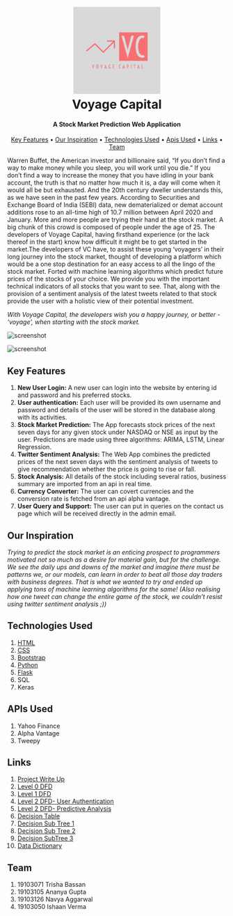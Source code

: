 <h1 align="center">
  <br>
  <a href=https://github.com/ishaannverma/VoyageCapital><img src="https://github.com/ishaannverma/VoyageCapital/blob/main/Voyage%20Capital-logos/Voyage%20Capital-logos.jpeg" alt="Voyage Capital" width="200"></a>
  <br>
  Voyage Capital
  <br>
</h1>

<h4 align="center">A Stock Market Prediction Web Application<a href="https://github.com/ishaannverma/VoyageCapital" target="_blank"></a></h4>


<p align="center">
  <a href="#key-features">Key Features</a> •
  <a href="#our-inspiration">Our Inspiration</a> •
  <a href="#technologies-used">Technologies Used</a> •
  <a href="#apis-used">Apis Used</a> •
  <a href="#links">Links</a> •
  <a href="#team">Team</a>
</p>

<p>Warren Buffet, the American investor and billionaire said, “If you don’t find a way to make money while you sleep, you will work until you die.” If you don’t find a way to increase the money that you have idling in your bank account, the truth is that no matter how much it is, a day will come when it would all be but exhausted. And the 20th century dweller understands this, as we have seen in the past few years. According to Securities and Exchange Board of India (SEBI) data, new dematerialized or demat account additions rose to an all-time high of 10.7 million between April 2020 and January. More and more people are trying their hand at the stock market. A big chunk of this crowd is composed of people under the age of 25. The developers of Voyage Capital, having firsthand experience (or the lack thereof in the start) know how difficult it might be to get started in the market.The developers of VC have, to assist these young ‘voyagers’ in their long journey into the stock market, thought of developing a platform which would be a one stop destination for an easy access to all the lingo of the stock market. Forted with machine learning algorithms which predict future prices of the stocks of your choice. We provide you with the important technical indicators of all stocks that you want to see. That, along with the provision of a sentiment analysis of the latest tweets related to that stock provide the user with a holistic view of their potential investment.</p>
<i>With Voyage Capital, the developers wish you a happy journey, or better - ‘voyage’, when starting with the stock market.</i>
<br>

![screenshot](https://github.com/ishaannverma/VoyageCapital/blob/main/static/ezgif.com-gif-maker%20(3).gif)

![screenshot](https://github.com/ishaannverma/VoyageCapital/blob/main/static/ezgif.com-gif-maker%20(4).gif)


## Key Features
1. **New User Login:** A new user can login into the website by entering id and password and his preferred stocks.
2. **User authentication:** Each user will be provided its own username and password and details of the user will be stored in the database along with its activities.
3. **Stock Market Prediction:** The App forecasts stock prices of the next seven days for any given stock under NASDAQ or NSE as input by the user. Predictions are made using three algorithms: ARIMA, LSTM, Linear Regression. 
4. **Twitter Sentiment Analysis:** The Web App combines the predicted prices of the next seven days with the sentiment analysis of tweets to give recommendation whether the price is going to rise or fall.
5. **Stock Analysis:** All details of the stock including several ratios, business summary are imported from an api in real time.
6. **Currency Converter:** The user can covert currencies and the conversion rate is fetched from an api alpha vantage.
7. **User Query and Support:** The user can put in queries on the contact us page which will be received directly in the admin email.

## Our Inspiration
<i>Trying to predict the stock market is an enticing prospect to programmers motivated not so much as a desire for material gain, but for the challenge. We see the daily ups and downs of the market and imagine there must be patterns we, or our models, can learn in order to beat all those day traders with business degrees. That is what we wanted to try and ended up applying tons of machine learning algorithms for the same! (Also realising how one tweet can change the entire game of the stock, we couldn't resist using twitter sentiment analysis ;)) </i>

## Technologies Used

1. <a href="https://html.com/" target="_blank">HTML</a>    
2. <a href="https://developer.mozilla.org/en-US/docs/Web/CSS" target="_blank">CSS</a>
3. <a href="https://getbootstrap.com/">Bootstrap</a>
4. <a href="https://www.python.org/">Python</a>
5. <a href="https://flask.palletsprojects.com/en/1.1.x/">Flask</a>
6. SQL
7. Keras

## APIs Used
1. Yahoo Finance 
2. Alpha Vantage
3. Tweepy

## Links  

1. <a href="https://github.com/ishaannverma/VoyageCapital/blob/main/Schematics/Description/Description.md" target="_blank">Project Write Up</a>  
2. <a href="https://github.com/ishaannverma/VoyageCapital/blob/main/Schematics/DFDs/0_Level_DFD.jpg" target="_blank">Level 0 DFD</a>  
3. <a href="https://github.com/ishaannverma/VoyageCapital/blob/main/Schematics/DFDs/1_Level_DFD.jpg" target="_blank">Level 1 DFD</a>  
4. <a href="https://github.com/ishaannverma/VoyageCapital/blob/main/Schematics/DFDs/2_Level_DFD-2.jpg" target="_blank">Level 2 DFD- User Authentication</a>
5. <a href="https://github.com/ishaannverma/VoyageCapital/blob/main/Schematics/DFDs/2_Level_DFD-1.jpg" target="_blank">Level 2 DFD- Predictive Analysis</a>  
6. <a href="https://github.com/ishaannverma/VoyageCapital/blob/main/Schematics/Decision%20Tree/Final%20Decision%20Table" target="_blank">Decision Table</a>
7. <a href="https://github.com/ishaannverma/VoyageCapital/blob/main/Schematics/Decision%20Tree/Decision_Tree_1.jpg" target="_blank">Decision Sub Tree 1</a>
8. <a href="https://github.com/ishaannverma/VoyageCapital/blob/main/Schematics/Decision%20Tree/Decision_Tree_2.jpg" target="_blank">Decision Sub Tree 2</a>
9. <a href="https://github.com/ishaannverma/VoyageCapital/blob/main/Schematics/Decision%20Tree/Decision_Tree_3.jpg" target="_blank">Decision SubTree 3</a>
10. <a href="https://github.com/ishaannverma/VoyageCapital/tree/main/Schematics/Data%20Dictionary" target="_blank">Data Dictionary</a>  

## Team  

1. 19103071 Trisha Bassan
2. 19103105 Ananya Gupta
3. 19103126 Navya Aggarwal
4. 19103050 Ishaan Verma
